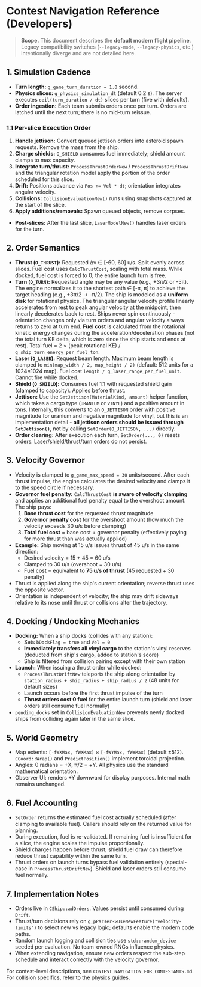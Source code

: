 # Contest Navigation Reference (Developers)

> **Scope.** This document describes the **default modern flight pipeline**. Legacy compatibility switches (`--legacy-mode`, `--legacy-physics`, etc.) intentionally diverge and are not detailed here.

## 1. Simulation Cadence
- **Turn length:** `g_game_turn_duration = 1.0` second.
- **Physics slices:** `g_physics_simulation_dt` (default 0.2 s). The server executes `ceil(turn_duration / dt)` slices per turn (five with defaults).
- **Order ingestion:** Each team submits orders once per turn. Orders are latched until the next turn; there is no mid-turn reissue.

### 1.1 Per-slice Execution Order
1. **Handle jettison:** Convert queued jettison orders into asteroid spawn requests. Remove the mass from the ship.
2. **Charge shields:** `O_SHIELD` consumes fuel immediately; shield amount clamps to max capacity.
3. **Integrate turn/thrust:** `ProcessThrustOrderNew` / `ProcessThrustDriftNew` and the triangular rotation model apply the portion of the order scheduled for this slice.
4. **Drift:** Positions advance via `Pos += Vel * dt`; orientation integrates angular velocity.
5. **Collisions:** `CollisionEvaluationNew()` runs using snapshots captured at the start of the slice.
6. **Apply additions/removals:** Spawn queued objects, remove corpses.
- **Post-slices:** After the last slice, `LaserModelNew()` handles laser orders for the turn.

## 2. Order Semantics
- **Thrust (`O_THRUST`):** Requested Δv ∈ [-60, 60] u/s. Split evenly across slices. Fuel cost uses `CalcThrustCost`, scaling with total mass. While docked, fuel cost is forced to 0; the entire launch turn is free.
- **Turn (`O_TURN`):** Requested angle may be any value (e.g., +3π/2 or -5π). The engine normalizes it to the shortest path ∈ [-π, π] to achieve the target heading (e.g., +3π/2 → -π/2). The ship is modeled as a **uniform disk** for rotational physics. The triangular angular velocity profile linearly accelerates from rest to peak angular velocity at the midpoint, then linearly decelerates back to rest. Ships never spin continuously - orientation changes only via turn orders and angular velocity always returns to zero at turn end. **Fuel cost** is calculated from the rotational kinetic energy changes during the acceleration/deceleration phases (not the total turn KE delta, which is zero since the ship starts and ends at rest). Total fuel = 2 × (peak rotational KE) / `g_ship_turn_energy_per_fuel_ton`.
- **Laser (`O_LASER`):** Request beam length. Maximum beam length is clamped to `min(map_width / 2, map_height / 2)` (default: 512 units for a 1024×1024 map). Fuel cost `length / g_laser_range_per_fuel_unit`. Cannot fire while docked.
- **Shield (`O_SHIELD`):** Consumes fuel 1:1 with requested shield gain (clamped to capacity). Applies before thrust.
- **Jettison:** Use the `SetJettison(MaterialKind, amount)` helper function, which takes a cargo type (`URANIUM` or `VINYL`) and a positive amount in tons. Internally, this converts to an `O_JETTISON` order with positive magnitude for uranium and negative magnitude for vinyl, but this is an implementation detail - **all jettison orders should be issued through `SetJettison()`**, not by calling `SetOrder(O_JETTISON, ...)` directly.
- **Order clearing:** After execution each turn, `SetOrder(..., 0)` resets orders. Laser/shield/thrust/turn orders do not persist.

## 3. Velocity Governor
- Velocity is clamped to `g_game_max_speed = 30` units/second. After each thrust impulse, the engine calculates the desired velocity and clamps it to the speed circle if necessary.
- **Governor fuel penalty:** `CalcThrustCost` **is aware of velocity clamping** and applies an additional fuel penalty equal to the overshoot amount. The ship pays:
  1. **Base thrust cost** for the requested thrust magnitude
  2. **Governor penalty cost** for the overshoot amount (how much the velocity exceeds 30 u/s before clamping)
  3. **Total fuel cost** = base cost + governor penalty (effectively paying for more thrust than was actually applied)
- **Example:** Ship moving at 15 u/s issues thrust of 45 u/s in the same direction:
  - Desired velocity = 15 + 45 = 60 u/s
  - Clamped to 30 u/s (overshoot = 30 u/s)
  - Fuel cost = equivalent to **75 u/s of thrust** (45 requested + 30 penalty)
- Thrust is applied along the ship's current orientation; reverse thrust uses the opposite vector.
- Orientation is independent of velocity; the ship may drift sideways relative to its nose until thrust or collisions alter the trajectory.

## 4. Docking / Undocking Mechanics
- **Docking:** When a ship docks (collides with any station):
  - Sets `bDockFlag = true` and `Vel = 0`
  - **Immediately transfers all vinyl cargo** to the station's vinyl reserves (deducted from ship's cargo, added to station's score)
  - Ship is filtered from collision pairing except with their own station
- **Launch:** When issuing a thrust order while docked:
  - `ProcessThrustDriftNew` teleports the ship along orientation by `station_radius + ship_radius + ship_radius / 2` (48 units for default sizes)
  - Launch occurs before the first thrust impulse of the turn
  - **Thrust orders cost 0 fuel** for the entire launch turn (shield and laser orders still consume fuel normally)
- `pending_docks` set in `CollisionEvaluationNew` prevents newly docked ships from colliding again later in the same slice.

## 5. World Geometry
- Map extents: `[-fWXMax, fWXMax)` × `[-fWYMax, fWYMax)` (default ±512). `CCoord::Wrap()` and `PredictPosition()` implement toroidal projection.
- Angles: 0 radians = +X, π/2 = +Y. All physics use the standard mathematical orientation.
- Observer UI: renders +Y downward for display purposes. Internal math remains unchanged.

## 6. Fuel Accounting
- `SetOrder` returns the estimated fuel cost actually scheduled (after clamping to available fuel). Callers should rely on the returned value for planning.
- During execution, fuel is re-validated. If remaining fuel is insufficient for a slice, the engine scales the impulse proportionally.
- Shield charges happen before thrust; shield fuel draw can therefore reduce thrust capability within the same turn.
- Thrust orders on launch turns bypass fuel validation entirely (special-case in `ProcessThrustDriftNew`). Shield and laser orders still consume fuel normally.

## 7. Implementation Notes
- Orders live in `CShip::adOrders`. Values persist until consumed during `Drift`.
- Thrust/turn decisions rely on `g_pParser->UseNewFeature("velocity-limits")` to select new vs legacy logic; defaults enable the modern code paths.
- Random launch logging and collision ties use `std::random_device` seeded per evaluation. No team-owned RNGs influence physics.
- When extending navigation, ensure new orders respect the sub-step schedule and interact correctly with the velocity governor.

For contest-level descriptions, see `CONTEST_NAVIGATION_FOR_CONTESTANTS.md`. For collision specifics, refer to the physics guides.
